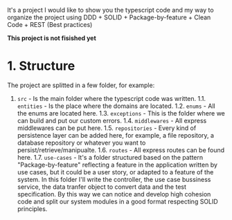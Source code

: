 It's a project I would like to show you the typescript code and my way to organize the project using DDD + SOLID + Package-by-feature + Clean Code + REST (Best practices)

**This project is not fisished yet**

# 1. Structure

The project are splitted in a few folder, for example:

1. `src` - Is the main folder where the typescript code was written.
  1.1. `entities` - Is the place where the domains are located.
  1.2. `enums` - All the enums are located here.
  1.3. `exceptions` - This is the folder where we can build and put our custom errors.
  1.4. `middlewares` - All express middlewares can be put here.
  1.5. `repositories` - Every kind of persistence layer can be added here, for example, a file repository, a database repository or whatever you want to persist/retrieve/manipualte.
  1.6. `routes` - All express routes can be found here.
  1.7. `use-cases` - It's a folder structured based on the pattern "Package-by-feature" reflecting a feature in the application written by use cases, but it could be a user story, or adapted to a feature of the system. In this folder I'll write the controller, the use case bussiness service, the data tranfer object to convert data and the test specification. By this way we can notice and develop high cohesion code and split our system modules in a good format respecting SOLID principles.